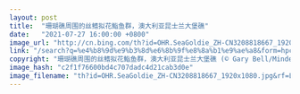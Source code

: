 ```yaml
---
layout: post
title:  "珊瑚礁周围的丝鳍拟花鮨鱼群，澳大利亚昆士兰大堡礁"
date:   "2021-07-27 16:00:00 +0800"
image_url: "http://cn.bing.com/th?id=OHR.SeaGoldie_ZH-CN3208818667_1920x1080.jpg&rf=LaDigue_1920x1080.jpg&pid=hp"
link: "/search?q=%e4%b8%9d%e9%b3%8d%e6%8b%9f%e8%8a%b1%e9%ae%a8&form=hpcapt&mkt=zh-cn"
copyright: "珊瑚礁周围的丝鳍拟花鮨鱼群，澳大利亚昆士兰大堡礁 (© Gary Bell/Minden Pictures)"
image_hash: "c2f1f76600bd4c707dadc4d21cab3d0e"
image_filename: "th?id=OHR.SeaGoldie_ZH-CN3208818667_1920x1080.jpg&rf=LaDigue_1920x1080.jpg&pid=hp"
---
```


